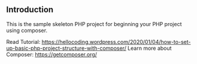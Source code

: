 Introduction
----------
This is the sample skeleton PHP project for beginning your PHP project using composer. 

Read Tutorial: https://hellocoding.wordpress.com/2020/01/04/how-to-set-up-basic-php-project-structure-with-composer/
Learn more about Composer: https://getcomposer.org/
